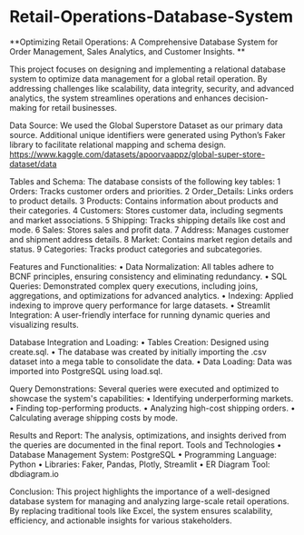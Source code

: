 # Retail-Operations-Database-System
**Optimizing Retail Operations: A Comprehensive  Database System for Order Management, Sales  Analytics, and Customer Insights.
**

This project focuses on designing and implementing a relational database system to optimize data management for a global retail operation. By addressing challenges like scalability, data integrity, security, and advanced analytics, the system streamlines operations and enhances decision-making for retail businesses.

Data Source: 
We used the Global Superstore Dataset as our primary data source. Additional unique identifiers were generated using Python’s Faker library to facilitate relational mapping and schema design.  https://www.kaggle.com/datasets/apoorvaappz/global-super-store-dataset/data

Tables and Schema: 
The database consists of the following key tables:
	1	Orders: Tracks customer orders and priorities.
	2	Order_Details: Links orders to product details.
	3	Products: Contains information about products and their categories.
	4	Customers: Stores customer data, including segments and market associations.
	5	Shipping: Tracks shipping details like cost and mode.
	6	Sales: Stores sales and profit data.
	7	Address: Manages customer and shipment address details.
	8	Market: Contains market region details and status.
	9	Categories: Tracks product categories and subcategories.

Features and Functionalities: 
	•	Data Normalization: All tables adhere to BCNF principles, ensuring consistency and eliminating redundancy.
	•	SQL Queries: Demonstrated complex query executions, including joins, aggregations, and optimizations for advanced analytics.
	•	Indexing: Applied indexing to improve query performance for large datasets.
	•	Streamlit Integration: A user-friendly interface for running dynamic queries and visualizing results.

Database Integration and Loading:
	•	Tables Creation: Designed using create.sql.
	•	The database was created by initially importing the .csv dataset into a mega table to consolidate the data. 
	•	Data Loading: Data was imported into PostgreSQL using load.sql.

Query Demonstrations:
Several queries were executed and optimized to showcase the system's capabilities:
	•	Identifying underperforming markets.
	•	Finding top-performing products.
	•	Analyzing high-cost shipping orders.
	•	Calculating average shipping costs by mode.

Results and Report: 
The analysis, optimizations, and insights derived from the queries are documented in the final report.
Tools and Technologies
	•	Database Management System: PostgreSQL
	•	Programming Language: Python
	•	Libraries: Faker, Pandas, Plotly, Streamlit
	•	ER Diagram Tool: dbdiagram.io

Conclusion: 
This project highlights the importance of a well-designed database system for managing and analyzing large-scale retail operations. By replacing traditional tools like Excel, the system ensures scalability, efficiency, and actionable insights for various stakeholders.
